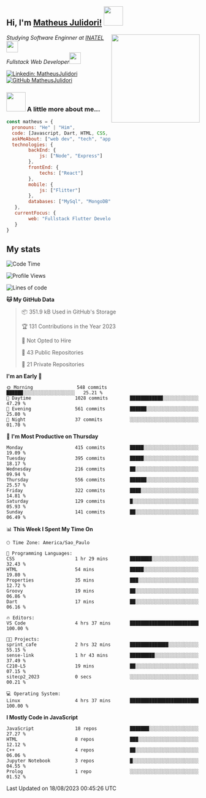 <h2> Hi, I'm <a href="https://matheusjulidori.github.io" target="_blank">Matheus Julidori!</a> <img src="https://media.giphy.com/media/12oufCB0MyZ1Go/giphy.gif" width="50"></h2>
<img align='right' src="https://media.giphy.com/media/3oKIPnAiaMCws8nOsE/giphy.gif" width="230" height="auto">
<p><em>Studying Software Enginner at <a href="http://www.inatel.br" target="_blank">INATEL</a><img src="https://media.giphy.com/media/fYSnHlufseco8Fh93Z/giphy.gif" width="30"></br>
  Fullstack Web Developer<img src="https://media.giphy.com/media/WUlplcMpOCEmTGBtBW/giphy.gif" width="30">
</em></p>

[![Linkedin: MatheusJulidori](https://img.shields.io/badge/-MatheusJulidori-blue?style=flat-square&logo=Linkedin&logoColor=white&link=https://www.linkedin.com/in/MatheusJulidori/)](https://www.linkedin.com/in/MatheusJulidori/)
[![GitHub MatheusJulidori](https://img.shields.io/github/followers/matheusjulidori?label=follow&style=social)](https://github.com/MatheusJulidori)


### <img src="https://media.giphy.com/media/VgCDAzcKvsR6OM0uWg/giphy.gif" width="50"> A little more about me...  

```javascript
const matheus = {
  pronouns: "He" | "Him",
  code: [Javascript, Dart, HTML, CSS, Python, Java, C++],
  askMeAbout: ["web dev", "tech", "app dev", "games"],
  technologies: {
        backEnd: {
            js: ["Node", "Express"]
        },
        frontEnd: {
            techs: ["React"]
        },
        mobile: {
            js: ["Flitter"]
        },
        databases: ["MySql", "MongoDB","PostgreSQL","MariaDB"],
   },
   currentFocus: {
        web: "Fullstack Flutter Development"
   }
}
```
<h2>My stats</h2>

<!--START_SECTION:waka-->
![Code Time](http://img.shields.io/badge/Code%20Time-320%20hrs%208%20mins-blue)

![Profile Views](http://img.shields.io/badge/Profile%20Views-5-blue)

![Lines of code](https://img.shields.io/badge/From%20Hello%20World%20I%27ve%20Written-6.9%20million%20lines%20of%20code-blue)

**🐱 My GitHub Data** 

> 📦 351.9 kB Used in GitHub's Storage 
 > 
> 🏆 131 Contributions in the Year 2023
 > 
> 🚫 Not Opted to Hire
 > 
> 📜 43 Public Repositories 
 > 
> 🔑 21 Private Repositories 
 > 
**I'm an Early 🐤** 

```text
🌞 Morning                548 commits         ██████░░░░░░░░░░░░░░░░░░░   25.21 % 
🌆 Daytime                1028 commits        ████████████░░░░░░░░░░░░░   47.29 % 
🌃 Evening                561 commits         ██████░░░░░░░░░░░░░░░░░░░   25.80 % 
🌙 Night                  37 commits          ░░░░░░░░░░░░░░░░░░░░░░░░░   01.70 % 
```
📅 **I'm Most Productive on Thursday** 

```text
Monday                   415 commits         █████░░░░░░░░░░░░░░░░░░░░   19.09 % 
Tuesday                  395 commits         █████░░░░░░░░░░░░░░░░░░░░   18.17 % 
Wednesday                216 commits         ██░░░░░░░░░░░░░░░░░░░░░░░   09.94 % 
Thursday                 556 commits         ██████░░░░░░░░░░░░░░░░░░░   25.57 % 
Friday                   322 commits         ████░░░░░░░░░░░░░░░░░░░░░   14.81 % 
Saturday                 129 commits         █░░░░░░░░░░░░░░░░░░░░░░░░   05.93 % 
Sunday                   141 commits         ██░░░░░░░░░░░░░░░░░░░░░░░   06.49 % 
```


📊 **This Week I Spent My Time On** 

```text
🕑︎ Time Zone: America/Sao_Paulo

💬 Programming Languages: 
CSS                      1 hr 29 mins        ████████░░░░░░░░░░░░░░░░░   32.43 % 
HTML                     54 mins             █████░░░░░░░░░░░░░░░░░░░░   19.80 % 
Properties               35 mins             ███░░░░░░░░░░░░░░░░░░░░░░   12.72 % 
Groovy                   19 mins             ██░░░░░░░░░░░░░░░░░░░░░░░   06.86 % 
Dart                     17 mins             ██░░░░░░░░░░░░░░░░░░░░░░░   06.16 % 

🔥 Editors: 
VS Code                  4 hrs 37 mins       █████████████████████████   100.00 % 

🐱‍💻 Projects: 
sprint_cafe              2 hrs 32 mins       ██████████████░░░░░░░░░░░   55.15 % 
sense-link               1 hr 43 mins        █████████░░░░░░░░░░░░░░░░   37.49 % 
C210-L5                  19 mins             ██░░░░░░░░░░░░░░░░░░░░░░░   07.15 % 
sitecp2_2023             0 secs              ░░░░░░░░░░░░░░░░░░░░░░░░░   00.21 % 

💻 Operating System: 
Linux                    4 hrs 37 mins       █████████████████████████   100.00 % 
```

**I Mostly Code in JavaScript** 

```text
JavaScript               18 repos            ███████░░░░░░░░░░░░░░░░░░   27.27 % 
HTML                     8 repos             ███░░░░░░░░░░░░░░░░░░░░░░   12.12 % 
C++                      4 repos             ██░░░░░░░░░░░░░░░░░░░░░░░   06.06 % 
Jupyter Notebook         3 repos             █░░░░░░░░░░░░░░░░░░░░░░░░   04.55 % 
Prolog                   1 repo              ░░░░░░░░░░░░░░░░░░░░░░░░░   01.52 % 
```




 Last Updated on 18/08/2023 00:45:26 UTC
<!--END_SECTION:waka-->
